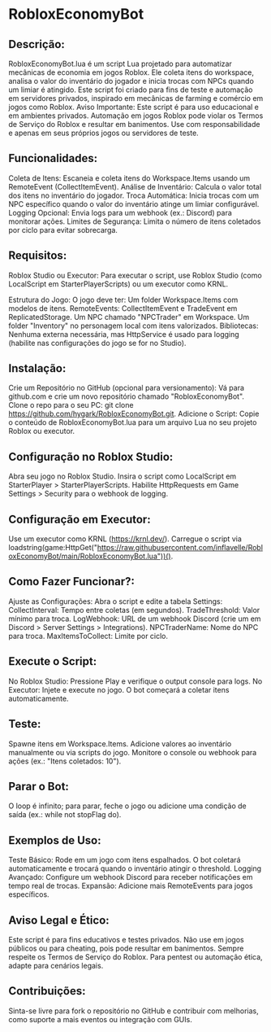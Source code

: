 # **RobloxEconomyBot**

## Descrição:
RobloxEconomyBot.lua é um script Lua projetado para automatizar mecânicas de economia em jogos Roblox. Ele coleta itens do workspace, analisa o valor do inventário do jogador e inicia trocas com NPCs quando um limiar é atingido. Este script foi criado para fins de teste e automação em servidores privados, inspirado em mecânicas de farming e comércio em jogos como Roblox.
Aviso Importante: Este script é para uso educacional e em ambientes privados. Automação em jogos Roblox pode violar os Termos de Serviço do Roblox e resultar em banimentos. Use com responsabilidade e apenas em seus próprios jogos ou servidores de teste.

## Funcionalidades:
Coleta de Itens: Escaneia e coleta itens do Workspace.Items usando um RemoteEvent (CollectItemEvent).
Análise de Inventário: Calcula o valor total dos itens no inventário do jogador.
Troca Automática: Inicia trocas com um NPC específico quando o valor do inventário atinge um limiar configurável.
Logging Opcional: Envia logs para um webhook (ex.: Discord) para monitorar ações.
Limites de Segurança: Limita o número de itens coletados por ciclo para evitar sobrecarga.

## Requisitos:
Roblox Studio ou Executor: Para executar o script, use Roblox Studio (como LocalScript em StarterPlayerScripts) ou um executor como KRNL.

Estrutura do Jogo: O jogo deve ter:
Um folder Workspace.Items com modelos de itens.
RemoteEvents: CollectItemEvent e TradeEvent em ReplicatedStorage.
Um NPC chamado "NPCTrader" em Workspace.
Um folder "Inventory" no personagem local com itens valorizados.
Bibliotecas: Nenhuma externa necessária, mas HttpService é usado para logging (habilite nas configurações do jogo se for no Studio).

## Instalação:

Crie um Repositório no GitHub (opcional para versionamento):
Vá para github.com e crie um novo repositório chamado "RobloxEconomyBot".
Clone o repo para o seu PC: git clone https://github.com/hygark/RobloxEconomyBot.git.
Adicione o Script:
Copie o conteúdo de RobloxEconomyBot.lua para um arquivo Lua no seu projeto Roblox ou executor.

## Configuração no Roblox Studio:
Abra seu jogo no Roblox Studio.
Insira o script como LocalScript em StarterPlayer > StarterPlayerScripts.
Habilite HttpRequests em Game Settings > Security para o webhook de logging.

## Configuração em Executor:
Use um executor como KRNL (https://krnl.dev/).
Carregue o script via loadstring(game:HttpGet("https://raw.githubusercontent.com/inflavelle/RobloxEconomyBot/main/RobloxEconomyBot.lua"))().

## Como Fazer Funcionar?:
Ajuste as Configurações:
Abra o script e edite a tabela Settings:
CollectInterval: Tempo entre coletas (em segundos).
TradeThreshold: Valor mínimo para troca.
LogWebhook: URL de um webhook Discord (crie um em Discord > Server Settings > Integrations).
NPCTraderName: Nome do NPC para troca.
MaxItemsToCollect: Limite por ciclo.

## Execute o Script:
No Roblox Studio: Pressione Play e verifique o output console para logs.
No Executor: Injete e execute no jogo. O bot começará a coletar itens automaticamente.

## Teste:
Spawne itens em Workspace.Items.
Adicione valores ao inventário manualmente ou via scripts do jogo.
Monitore o console ou webhook para ações (ex.: "Itens coletados: 10").

## Parar o Bot:
O loop é infinito; para parar, feche o jogo ou adicione uma condição de saída (ex.: while not stopFlag do).

## Exemplos de Uso:
Teste Básico: Rode em um jogo com itens espalhados. O bot coletará automaticamente e trocará quando o inventário atingir o threshold.
Logging Avançado: Configure um webhook Discord para receber notificações em tempo real de trocas.
Expansão: Adicione mais RemoteEvents para jogos específicos.

## Aviso Legal e Ético:
Este script é para fins educativos e testes privados. Não use em jogos públicos ou para cheating, pois pode resultar em banimentos.
Sempre respeite os Termos de Serviço do Roblox.
Para pentest ou automação ética, adapte para cenários legais.

## Contribuições:
Sinta-se livre para fork o repositório no GitHub e contribuir com melhorias, como suporte a mais eventos ou integração com GUIs.
